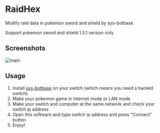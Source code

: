 # RaidHex
Modify raid data in pokemon sword and shield by sys-botbase

Support pokemon sword and shield 1.3.1 version only

## Screenshots
![main](https://raw.githubusercontent.com/easyworld/RaidHex/master/screenshot.png)

## Usage
1. Install [sys-botbase](https://github.com/olliz0r/sys-botbase) on your switch (which means you need a hacked switch).
2. Make your pokemon game in Internet mode or LAN mode
3. Make your switch and computer at the same network and check your switch ip address
4. Open this software and type switch ip address and press "Connect" button
5. Enjoy!
